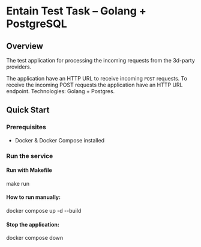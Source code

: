 # Entain Test Task – Golang + PostgreSQL

## Overview

The test application for processing the incoming requests from the 3d-party providers.

The application have an HTTP URL to receive incoming `POST` requests.
To receive the incoming POST requests the application have an HTTP URL endpoint.
Technologies: Golang + Postgres.

## Quick Start

### Prerequisites
- Docker & Docker Compose installed

### Run the service

#### Run with Makefile
make run

#### How to run manually:
docker compose up -d --build

#### Stop the application:
docker compose down
 